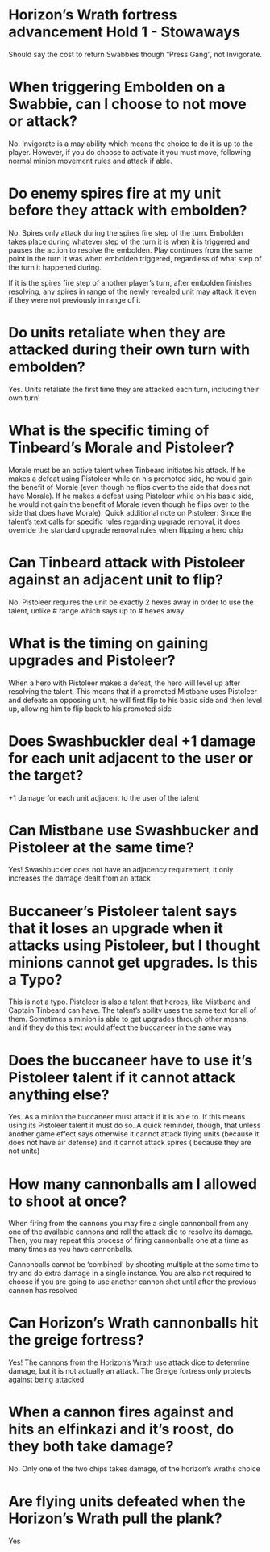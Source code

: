 # Horizon’s Wrath fortress advancement Hold 1 - Stowaways

Should say the cost to return Swabbies though “Press Gang”, not Invigorate.

# When triggering Embolden on a Swabbie, can I choose to not move or attack?

No. Invigorate is a may ability which means the choice to do it is up to the player. However, if you
do choose to activate it you must move, following normal minion movement rules and attack if able.

# Do enemy spires fire at my unit before they attack with embolden?

No. Spires only attack during the spires fire step of the turn. Embolden takes place during whatever
step of the turn it is when it is triggered and pauses the action to resolve the embolden. Play
continues from the same point in the turn it was when embolden triggered, regardless of what step of
the turn it happened during.

If it is the spires fire step of another player’s turn, after embolden finishes resolving, any
spires in range of the newly revealed unit may attack it even if they were not previously in range
of it

# Do units retaliate when they are attacked during their own turn with embolden?

Yes. Units retaliate the first time they are attacked each turn, including their own turn!

# What is the specific timing of Tinbeard’s Morale and Pistoleer?

Morale must be an active talent when Tinbeard initiates his attack. If he makes a defeat using
Pistoleer while on his promoted side, he would gain the benefit of Morale (even though he flips over
to the side that does not have Morale). If he makes a defeat using Pistoleer while on his basic
side, he would not gain the benefit of Morale (even though he flips over to the side that does have
Morale). Quick additional note on Pistoleer: Since the talent’s text calls for specific rules
regarding upgrade removal, it does override the standard upgrade removal rules when flipping a hero
chip

# Can Tinbeard attack with Pistoleer against an adjacent unit to flip?

No. Pistoleer requires the unit be exactly 2 hexes away in order to use the talent, unlike # range
which says up to # hexes away

# What is the timing on gaining upgrades and Pistoleer?

When a hero with Pistoleer makes a defeat, the hero will level up after resolving the talent. This
means that if a promoted Mistbane uses Pistoleer and defeats an opposing unit, he will first flip to
his basic side and then level up, allowing him to flip back to his promoted side

# Does Swashbuckler deal +1 damage for each unit adjacent to the user or the target?

+1 damage for each unit adjacent to the user of the talent

# Can Mistbane use Swashbucker and Pistoleer at the same time?

Yes! Swashbuckler does not have an adjacency requirement, it only increases the damage dealt from an
attack

# Buccaneer’s Pistoleer talent says that it loses an upgrade when it attacks using Pistoleer, but I thought minions cannot get upgrades. Is this a Typo?

This is not a typo. Pistoleer is also a talent that heroes, like Mistbane and Captain Tinbeard can
have. The talent’s ability uses the same text for all of them. Sometimes a minion is able to get
upgrades through other means, and if they do this text would affect the buccaneer in the same way

# Does the buccaneer have to use it’s Pistoleer talent if it cannot attack anything else?

Yes. As a minion the buccaneer must attack if it is able to. If this means using its Pistoleer
talent it must do so. A quick reminder, though, that unless another game effect says otherwise it
cannot attack flying units (because it does not have air defense) and it cannot attack spires (
because they are not units)

# How many cannonballs am I allowed to shoot at once?

When firing from the cannons you may fire a single cannonball from any one of the available cannons
and roll the attack die to resolve its damage. Then, you may repeat this process of firing
cannonballs one at a time as many times as you have cannonballs.

Cannonballs cannot be ‘combined’ by shooting multiple at the same time to try and do extra damage in
a single instance. You are also not required to choose if you are going to use another cannon shot
until after the previous cannon has resolved

# Can Horizon’s Wrath cannonballs hit the greige fortress?

Yes! The cannons from the Horizon’s Wrath use attack dice to determine damage, but it is not
actually an attack. The Greige fortress only protects against being attacked

# When a cannon fires against and hits an elfinkazi and it’s roost, do they both take damage?

No. Only one of the two chips takes damage, of the horizon’s wraths choice

# Are flying units defeated when the Horizon’s Wrath pull the plank?

Yes
